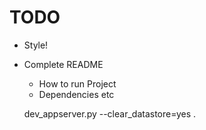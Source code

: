# TODO
* Style!
* Complete README
  * How to run Project
  * Dependencies etc

  dev_appserver.py --clear_datastore=yes .
